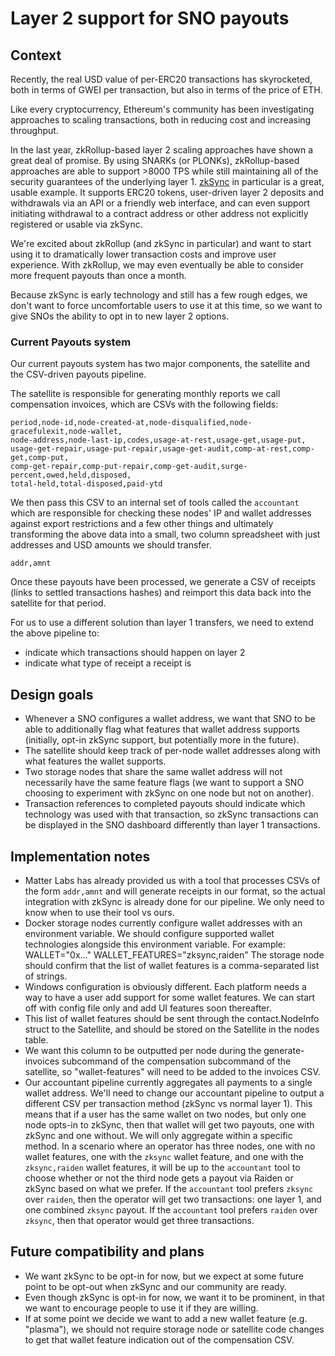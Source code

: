 # Layer 2 support for SNO payouts

## Context

Recently, the real USD value of per-ERC20 transactions has skyrocketed, both
in terms of GWEI per transaction, but also in terms of the price of ETH.

Like every cryptocurrency, Ethereum's community has been investigating approaches
to scaling transactions, both in reducing cost and increasing throughput.

In the last year, zkRollup-based layer 2 scaling approaches have shown a great
deal of promise. By using SNARKs (or PLONKs), zkRollup-based approaches are able
to support >8000 TPS while still maintaining all of the security guarantees of
the underlying layer 1. [zkSync](https://zksync.io/faq/tech.html) in particular is
a great, usable example. It supports ERC20 tokens, user-driven layer 2 deposits
and withdrawals via an API or a friendly web interface, and can even support
initiating withdrawal to a contract address or other address not explicitly
registered or usable via zkSync.

We're excited about zkRollup (and zkSync in particular) and want to start using
it to dramatically lower transaction costs and improve user experience. With
zkRollup, we may even eventually be able to consider more frequent payouts than
once a month.

Because zkSync is early technology and still has a few rough edges, we don't
want to force uncomfortable users to use it at this time, so we want to give
SNOs the ability to opt in to new layer 2 options.

### Current Payouts system

Our current payouts system has two major components, the satellite and the
CSV-driven payouts pipeline.

The satellite is responsible for generating monthly reports we call
compensation invoices, which are CSVs with the following fields:

```
period,node-id,node-created-at,node-disqualified,node-gracefulexit,node-wallet,
node-address,node-last-ip,codes,usage-at-rest,usage-get,usage-put,
usage-get-repair,usage-put-repair,usage-get-audit,comp-at-rest,comp-get,comp-put,
comp-get-repair,comp-put-repair,comp-get-audit,surge-percent,owed,held,disposed,
total-held,total-disposed,paid-ytd
```

We then pass this CSV to an internal set of tools called the `accountant` which
are responsible for checking these nodes' IP and wallet addresses against export
restrictions and a few other things and ultimately transforming the above data
into a small, two column spreadsheet with just addresses and USD amounts we
should transfer.

```
addr,amnt
```

Once these payouts have been processed, we generate a CSV of receipts (links
to settled transactions hashes) and reimport this data back into the satellite
for that period.

For us to use a different solution than layer 1 transfers, we need to extend
the above pipeline to:

 * indicate which transactions should happen on layer 2
 * indicate what type of receipt a receipt is

## Design goals

* Whenever a SNO configures a wallet address, we want that SNO to be able to
  additionally flag what features that wallet address supports (initially,
  opt-in zkSync support, but potentially more in the future).
* The satellite should keep track of per-node wallet addresses along with what
  features the wallet supports.
* Two storage nodes that share the same wallet address will not necessarily
  have the same feature flags (we want to support a SNO choosing to experiment
  with zkSync on one node but not on another).
* Transaction references to completed payouts should indicate which technology
  was used with that transaction, so zkSync transactions can be displayed in the
  SNO dashboard differently than layer 1 transactions.

## Implementation notes

 * Matter Labs has already provided us with a tool that processes CSVs of the
   form `addr,amnt` and will generate receipts in our format, so the actual
   integration with zkSync is already done for our pipeline. We only need to
   know when to use their tool vs ours.
 * Docker storage nodes currently configure wallet addresses with an environment
   variable. We should configure supported wallet technologies alongside this
   environment variable. For example:
   WALLET="0x..." WALLET_FEATURES="zksync,raiden"
   The storage node should confirm that the list of wallet features is a
   comma-separated list of strings.
 * Windows configuration is obviously different. Each platform needs a way to
   have a user add support for some wallet features. We can start off with
   config file only and add UI features soon thereafter.
 * This list of wallet features should be sent through the contact.NodeInfo
   struct to the Satellite, and should be stored on the Satellite in the nodes
   table.
 * We want this column to be outputted per node during the generate-invoices
   subcommand of the compensation subcommand of the satellite, so
   "wallet-features" will need to be added to the invoices CSV.
 * Our accountant pipeline currently aggregates all payments to a single
   wallet address. We'll need to change our accountant pipeline to output
   a different CSV per transaction method (zkSync vs normal layer 1). This
   means that if a user has the same wallet on two nodes, but only one node
   opts-in to zkSync, then that wallet will get two payouts, one with zkSync
   and one without. We will only aggregate within a specific method.
   In a scenario where an operator has three nodes, one with no wallet features,
   one with the `zksync` wallet feature, and one with the `zksync,raiden`
   wallet features, it will be up to the `accountant` tool to choose whether
   or not the third node gets a payout via Raiden or zkSync based on what
   we prefer. If the `accountant` tool prefers `zksync` over `raiden`, then
   the operator will get two transactions: one layer 1, and one combined `zksync`
   payout. If the `accountant` tool prefers `raiden` over `zksync`, then that
   operator would get three transactions.

## Future compatibility and plans

 * We want zkSync to be opt-in for now, but we expect at some future point to
   be opt-out when zkSync and our community are ready.
 * Even though zkSync is opt-in for now, we want it to be prominent, in that
   we want to encourage people to use it if they are willing.
 * If at some point we decide we want to add a new wallet feature (e.g.
   "plasma"), we should not require storage node or satellite code changes to
   get that wallet feature indication out of the compensation CSV.
